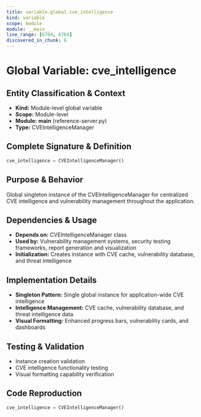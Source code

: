 ```yaml
---
title: variable.global.cve_intelligence
kind: variable
scope: module
module: __main__
line_range: [6764, 6764]
discovered_in_chunk: 6
---
```


# Global Variable: cve_intelligence

## Entity Classification & Context
- **Kind:** Module-level global variable
- **Scope:** Module-level
- **Module:** __main__ (reference-server.py)
- **Type:** CVEIntelligenceManager

## Complete Signature & Definition
```python
cve_intelligence = CVEIntelligenceManager()
```

## Purpose & Behavior
Global singleton instance of the CVEIntelligenceManager for centralized CVE intelligence and vulnerability management throughout the application.

## Dependencies & Usage
- **Depends on:** CVEIntelligenceManager class
- **Used by:** Vulnerability management systems, security testing frameworks, report generation and visualization
- **Initialization:** Creates instance with CVE cache, vulnerability database, and threat intelligence

## Implementation Details
- **Singleton Pattern:** Single global instance for application-wide CVE intelligence
- **Intelligence Management:** CVE cache, vulnerability database, and threat intelligence data
- **Visual Formatting:** Enhanced progress bars, vulnerability cards, and dashboards

## Testing & Validation
- Instance creation validation
- CVE intelligence functionality testing
- Visual formatting capability verification

## Code Reproduction
```python
cve_intelligence = CVEIntelligenceManager()
```
